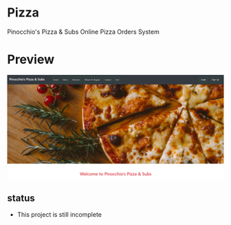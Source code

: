 # Pizza
Pinocchio's Pizza &amp; Subs Online Pizza Orders System

# Preview
![alt text](./images/preview.PNG)

## status
- This project is still incomplete